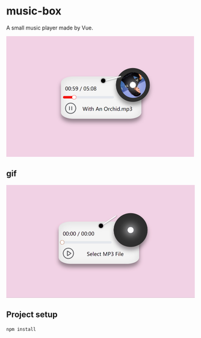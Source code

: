 # music-box

A small music player made by Vue.

<img src="./img/1.png" alt="shot-1" style="zoom:50%;" />

## gif

<img src="./img/2.gif" alt="shot-2" style="zoom:50%;" />

## Project setup
```
npm install
```